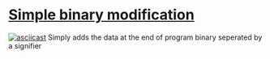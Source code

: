 # [Simple binary modification](https://github.com/ayes-web/embedded-writeable/tree/master/simple)
[![asciicast](https://asciinema.org/a/YdSUIE0m5ROlu5GnZSRdfBdR2.svg)](https://asciinema.org/a/YdSUIE0m5ROlu5GnZSRdfBdR2)
Simply adds the data at the end of program binary seperated by a signifier